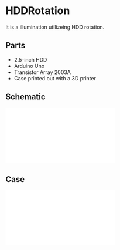 # HDDRotation

It is a illumination utilizeing HDD rotation.




## Parts

* 2.5-inch HDD
* Arduino Uno
* Transistor Array 2003A
* Case printed out with a 3D printer

## Schematic 

![Schematic](schematic/HDDRotation.pdf) 

## Case

![Case](3DModel/HDDcase.stl)

